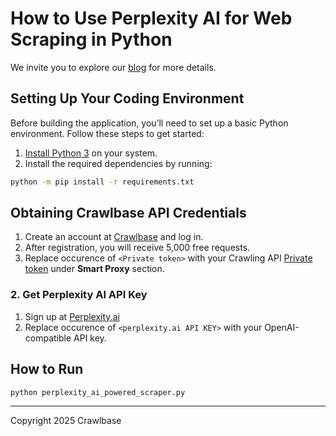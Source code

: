 # How to Use Perplexity AI for Web Scraping in Python

We invite you to explore our [blog](https://crawlbase.com/blog/how-to-use-perlexity-ai-for-web-scraping/) for more details.

## Setting Up Your Coding Environment

Before building the application, you’ll need to set up a basic Python environment. Follow these steps to get started:

1. [Install Python 3](https://kinsta.com/knowledgebase/install-python/#how-to-install-python) on your system.
2. Install the required dependencies by running: 

```bash
python -m pip install -r requirements.txt
```

## Obtaining Crawlbase API Credentials

1. Create an account at [Crawlbase](https://crawlbase.com/signup) and log in.
2. After registration, you will receive 5,000 free requests.
3. Replace occurence of `<Private token>` with your Crawling API [Private token](https://crawlbase.com/dashboard/account/docs) under **Smart Proxy** section.

### 2. Get Perplexity AI API Key

1. Sign up at [Perplexity.ai](https://docs.perplexity.ai/guides/getting-started)
2. Replace occurence of `<perplexity.ai API KEY>` with your OpenAI-compatible API key.

## How to Run

```bash
python perplexity_ai_powered_scraper.py
```
---

Copyright 2025 Crawlbase
